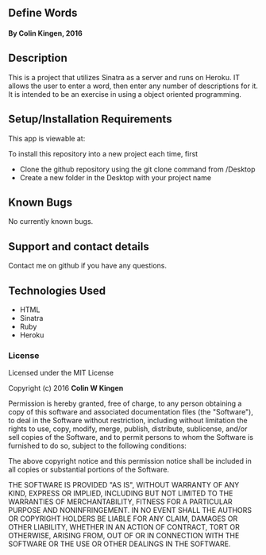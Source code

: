 ## Define Words

#### By Colin Kingen, 2016

## Description

This is a project that utilizes Sinatra as a server and runs on Heroku.
IT allows the user to enter a word, then enter any number of descriptions for it.
It is intended to be an exercise in  using a object oriented programming.


## Setup/Installation Requirements

This app is viewable at:

To install this repository into a new project each time, first

* Clone the github repository using the git clone command from /Desktop
* Create a new folder in the Desktop with your project name

## Known Bugs

No currently known bugs.

## Support and contact details

Contact me on github if you have any questions.

## Technologies Used

* HTML
* Sinatra
* Ruby
* Heroku


### License

Licensed under the MIT License

Copyright (c) 2016 **Colin W Kingen**

Permission is hereby granted, free of charge, to any person obtaining a copy of this software and associated documentation files (the "Software"), to deal in the Software without restriction, including without limitation the rights to use, copy, modify, merge, publish, distribute, sublicense, and/or sell copies of the Software, and to permit persons to whom the Software is furnished to do so, subject to the following conditions:

The above copyright notice and this permission notice shall be included in all copies or substantial portions of the Software.

THE SOFTWARE IS PROVIDED "AS IS", WITHOUT WARRANTY OF ANY KIND, EXPRESS OR IMPLIED, INCLUDING BUT NOT LIMITED TO THE WARRANTIES OF MERCHANTABILITY, FITNESS FOR A PARTICULAR PURPOSE AND NONINFRINGEMENT. IN NO EVENT SHALL THE AUTHORS OR COPYRIGHT HOLDERS BE LIABLE FOR ANY CLAIM, DAMAGES OR OTHER LIABILITY, WHETHER IN AN ACTION OF CONTRACT, TORT OR OTHERWISE, ARISING FROM, OUT OF OR IN CONNECTION WITH THE SOFTWARE OR THE USE OR OTHER DEALINGS IN THE SOFTWARE.
